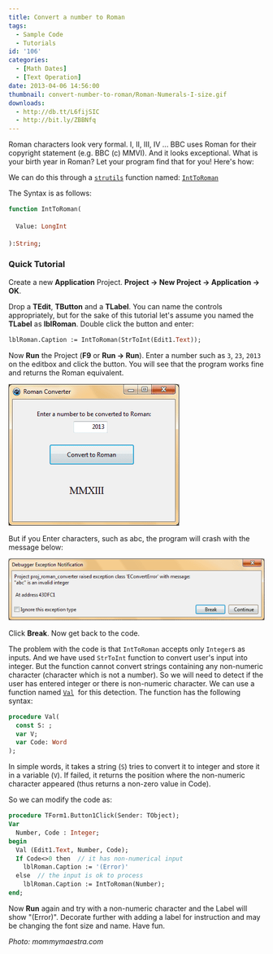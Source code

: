 ```yaml
---
title: Convert a number to Roman
tags:
  - Sample Code
  - Tutorials
id: '106'
categories:
  - [Math Dates]
  - [Text Operation]
date: 2013-04-06 14:56:00
thumbnail: convert-number-to-roman/Roman-Numerals-I-size.gif
downloads:
  - http://db.tt/L6fijSIC
  - http://bit.ly/ZBBNfq
---
```


Roman characters look very formal. I, II, III, IV ... BBC uses Roman for their copyright statement (e.g. BBC (c) MMVI). And it looks exceptional. What is your birth year in Roman? Let your program find that for you! Here's how:
<!-- more -->


We can do this through a [`strutils`](http://www.freepascal.org/docs-html/rtl/strutils/index-5.html) function named: [`IntToRoman`](http://www.freepascal.org/docs-html/rtl/strutils/inttoroman.html)

The Syntax is as follows:

```pascal
function IntToRoman(

  Value: LongInt

):String;
```


### Quick Tutorial

Create a new **Application** Project. **Project -> New Project -> Application -> OK**.

Drop a **TEdit**, **TButton** and a **TLabel**. You can name the controls appropriately, but for the sake of this tutorial let's assume you named the **TLabel** as **lblRoman**. Double click the button and enter:

```pascal
lblRoman.Caption := IntToRoman(StrToInt(Edit1.Text));
```

Now **Run** the Project (**F9** or **Run -> Run**). Enter a number such as `3`, `23`, `2013` on the editbox and click the button. You will see that the program works fine and returns the Roman equivalent.


![Numbers are being converted into roman by our code!](convert-number-to-roman/Roman-converter-lazarus.gif)



But if you Enter characters, such as abc, the program will crash with the message below:


![Program crashing with a message when characters are entered which are not numbers](convert-number-to-roman/lazarus-debug-error-1.gif)


Click **Break**. Now get back to the code.

The problem with the code is that `IntToRoman` accepts only `Integer`s as inputs. And we have used `StrToInt` function to convert user's input into integer. But the function cannot convert strings containing any non-numeric character (character which is not a number). So we will need to detect if the user has entered integer or there is non-numeric character. We can use a function named [`Val`](http://lazarus-ccr.sourceforge.net/docs/rtl/system/val.html)  for this detection. The function has the following syntax:

```pascal
procedure Val(
  const S: ;
  var V;
  var Code: Word
);
```

In simple words, it takes a string (`S`) tries to convert it to integer and store it in a variable (`V`). If failed, it returns the position where the non-numeric character appeared (thus returns a non-zero value in Code).

So we can modify the code as:

```pascal
procedure TForm1.Button1Click(Sender: TObject);
Var
  Number, Code : Integer;
begin
  Val (Edit1.Text, Number, Code);
  If Code<>0 then  // it has non-numerical input
    lblRoman.Caption := '(Error)'
  else  // the input is ok to process
    lblRoman.Caption := IntToRoman(Number);
end;
```

Now **Run** again and try with a non-numeric character and the Label will show "(Error)". Decorate further with adding a label for instruction and may be changing the font size and name. Have fun.

_Photo: mommymaestra.com_
